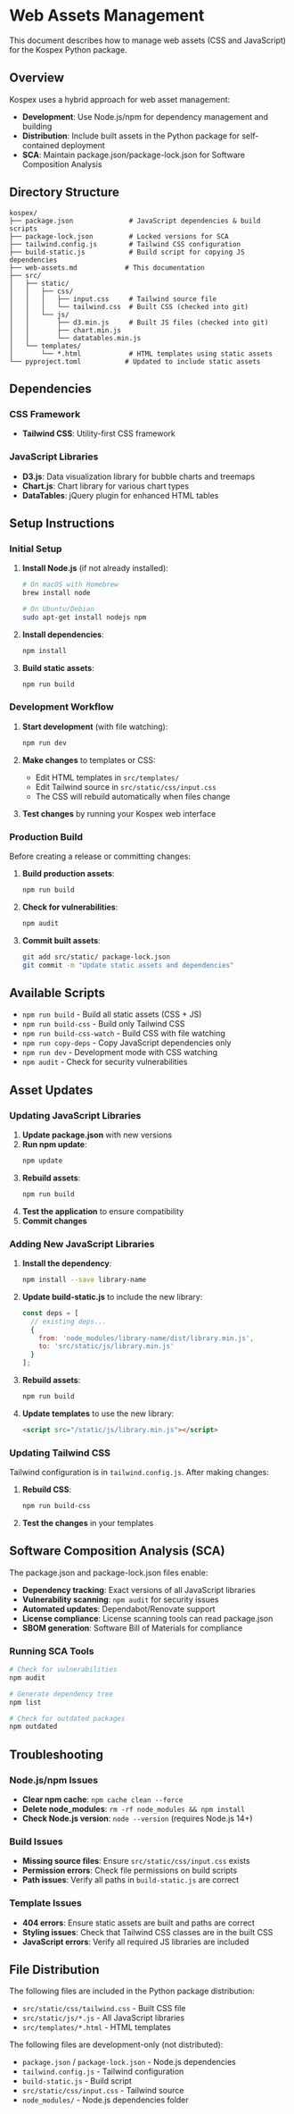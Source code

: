 # Web Assets Management

This document describes how to manage web assets (CSS and JavaScript) for the Kospex Python package.

## Overview

Kospex uses a hybrid approach for web asset management:
- **Development**: Use Node.js/npm for dependency management and building
- **Distribution**: Include built assets in the Python package for self-contained deployment
- **SCA**: Maintain package.json/package-lock.json for Software Composition Analysis

## Directory Structure

```
kospex/
├── package.json              # JavaScript dependencies & build scripts
├── package-lock.json         # Locked versions for SCA
├── tailwind.config.js        # Tailwind CSS configuration
├── build-static.js           # Build script for copying JS dependencies
├── web-assets.md            # This documentation
├── src/
│   ├── static/
│   │   ├── css/
│   │   │   ├── input.css     # Tailwind source file
│   │   │   └── tailwind.css  # Built CSS (checked into git)
│   │   └── js/
│   │       ├── d3.min.js     # Built JS files (checked into git)
│   │       ├── chart.min.js
│   │       └── datatables.min.js
│   └── templates/
│       └── *.html            # HTML templates using static assets
└── pyproject.toml           # Updated to include static assets
```

## Dependencies

### CSS Framework
- **Tailwind CSS**: Utility-first CSS framework

### JavaScript Libraries
- **D3.js**: Data visualization library for bubble charts and treemaps
- **Chart.js**: Chart library for various chart types
- **DataTables**: jQuery plugin for enhanced HTML tables

## Setup Instructions

### Initial Setup

1. **Install Node.js** (if not already installed):
   ```bash
   # On macOS with Homebrew
   brew install node
   
   # On Ubuntu/Debian
   sudo apt-get install nodejs npm
   ```

2. **Install dependencies**:
   ```bash
   npm install
   ```

3. **Build static assets**:
   ```bash
   npm run build
   ```

### Development Workflow

1. **Start development** (with file watching):
   ```bash
   npm run dev
   ```

2. **Make changes** to templates or CSS:
   - Edit HTML templates in `src/templates/`
   - Edit Tailwind source in `src/static/css/input.css`
   - The CSS will rebuild automatically when files change

3. **Test changes** by running your Kospex web interface

### Production Build

Before creating a release or committing changes:

1. **Build production assets**:
   ```bash
   npm run build
   ```

2. **Check for vulnerabilities**:
   ```bash
   npm audit
   ```

3. **Commit built assets**:
   ```bash
   git add src/static/ package-lock.json
   git commit -m "Update static assets and dependencies"
   ```

## Available Scripts

- `npm run build` - Build all static assets (CSS + JS)
- `npm run build-css` - Build only Tailwind CSS
- `npm run build-css-watch` - Build CSS with file watching
- `npm run copy-deps` - Copy JavaScript dependencies only
- `npm run dev` - Development mode with CSS watching
- `npm audit` - Check for security vulnerabilities

## Asset Updates

### Updating JavaScript Libraries

1. **Update package.json** with new versions
2. **Run npm update**:
   ```bash
   npm update
   ```
3. **Rebuild assets**:
   ```bash
   npm run build
   ```
4. **Test the application** to ensure compatibility
5. **Commit changes**

### Adding New JavaScript Libraries

1. **Install the dependency**:
   ```bash
   npm install --save library-name
   ```

2. **Update build-static.js** to include the new library:
   ```javascript
   const deps = [
     // existing deps...
     {
       from: 'node_modules/library-name/dist/library.min.js',
       to: 'src/static/js/library.min.js'
     }
   ];
   ```

3. **Rebuild assets**:
   ```bash
   npm run build
   ```

4. **Update templates** to use the new library:
   ```html
   <script src="/static/js/library.min.js"></script>
   ```

### Updating Tailwind CSS

Tailwind configuration is in `tailwind.config.js`. After making changes:

1. **Rebuild CSS**:
   ```bash
   npm run build-css
   ```

2. **Test the changes** in your templates

## Software Composition Analysis (SCA)

The package.json and package-lock.json files enable:

- **Dependency tracking**: Exact versions of all JavaScript libraries
- **Vulnerability scanning**: `npm audit` for security issues
- **Automated updates**: Dependabot/Renovate support
- **License compliance**: License scanning tools can read package.json
- **SBOM generation**: Software Bill of Materials for compliance

### Running SCA Tools

```bash
# Check for vulnerabilities
npm audit

# Generate dependency tree
npm list

# Check for outdated packages
npm outdated
```

## Troubleshooting

### Node.js/npm Issues

- **Clear npm cache**: `npm cache clean --force`
- **Delete node_modules**: `rm -rf node_modules && npm install`
- **Check Node.js version**: `node --version` (requires Node.js 14+)

### Build Issues

- **Missing source files**: Ensure `src/static/css/input.css` exists
- **Permission errors**: Check file permissions on build scripts
- **Path issues**: Verify all paths in `build-static.js` are correct

### Template Issues

- **404 errors**: Ensure static assets are built and paths are correct
- **Styling issues**: Check that Tailwind CSS classes are in the built CSS
- **JavaScript errors**: Verify all required JS libraries are included

## File Distribution

The following files are included in the Python package distribution:
- `src/static/css/tailwind.css` - Built CSS file
- `src/static/js/*.js` - All JavaScript libraries
- `src/templates/*.html` - HTML templates

The following files are development-only (not distributed):
- `package.json` / `package-lock.json` - Node.js dependencies
- `tailwind.config.js` - Tailwind configuration
- `build-static.js` - Build script
- `src/static/css/input.css` - Tailwind source
- `node_modules/` - Node.js dependencies folder